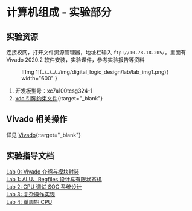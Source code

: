 # 计算机组成 - 实验部分

## 实验资源

连接校网，打开文件资源管理器，地址栏输入 `ftp://10.78.18.205/`。里面有 Vivado 2020.2 软件安装，实验课件，参考实验报告等资料

<figure markdown="span">
    ![Img 1](../../../../img/digital_logic_design/lab/lab_img1.png){ width="600" }
</figure>

1. 开发板型号：xc7a100tcsg324-1
2. [xdc 引脚约束文件](../../../../file/computer_organization/xc7a100tcsg324-1.xdc){:target="_blank"}

## Vivado 相关操作

详见 [Vivado](../../../../application/Vivado/index.md){:target="_blank"}

## 实验指导文档

[Lab 0: Vivado 介绍与模块封装](./lab0.md)<br/>
[Lab 1: ALU、Regfiles 设计与有限状态机](./lab1.md)<br/>
[Lab 2: CPU 调试 SOC 系统设计](./lab2.md)<br/>
[Lab 3: 复杂操作实现](./lab3.md)<br/>
[Lab 4: 单周期 CPU](./lab4.md)